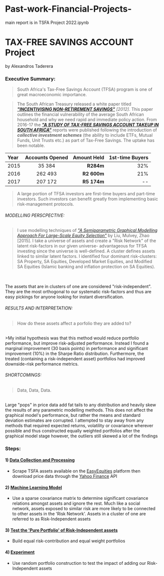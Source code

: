 # Past-work-Financial-Projects-

main report is in TSFA Project 2022.ipynb

# TAX-FREE SAVINGS ACCOUNT Project

by Alexandros Taderera

### Executive Summary:
> South Africa's Tax-Free Savings Account (TFSA) program is one of great macroeconomic importance. 

> The South African Treasury released a white paper titled [***"INCENTIVISING NON-RETIREMENT SAVINGS"***](http://www.treasury.gov.za/comm_media/press/2012/Incentivising%20non-retirement%20savings.pdf) *[2012]*. This paper outlines the financial vulnerability of the average South African household and why we need rapid and immediate policy action.
> From 2016-17 the [***"A STUDY OF TAX-FREE SAVINGS ACCOUNT TAKEUP IN SOUTH AFRICA"***](https://www.intellidex.co.za/wp-content/uploads/2017/07/TFSA-Survey-Report-2017-Live-Version-FINAL.pdf) reports were published following the introduction of ***collective investment schemes*** (the ability to include ETFs, Mutual Funds, Unit Trusts etc.) as part of Tax-Free Savings. The uptake has been notable.


|Year |Accounts Opened|Amount Held |1st-time Buyers|
|:-----|:----:|----:|----:|
|2015 |35 384 |**R284m** |32%|
|2016 |262 493 |**R2 600m** | 21% |
|2017 |207 172|**R5 174m**| --|

> A large portion of TFSA investors are first-time buyers and part-time investors. Such investors can benefit greatly from implementing basic risk-management protocols.


###### MODELLING PERSCPECTIVE: 
>  I use modelling techniques of [*"A Semiparametric Graphical Modelling Approach For Large-Scale Equity Selection"*](https://doi.org/10.1080/14697688.2015.1101149) by Liu, Mulvey, Zhao [2015]. I take a universe of assets and create a "Risk Network" of the latent risk-factors in our given universe- advantageous for TFSA investing since the universe is well-defined. A cluster defines assets linked to similar latent factors. I identified four dominant risk-clusters: SA Property, SA Equities, Developed Market Equities, and Modified SA Equities (Islamic banking and inflation protection on SA Equities). 
<br /> 
<br /> 
The assets that are in clusters of one are considered "risk-independent". They are the most orthogonal to our systematic risk-factors and thus are easy pickings for anyone looking for instant diversification.
<br /> 


###### RESULTS AND INTERPRETATION: 
>How do these assets affect a porfolio they are added to?
<br /> 
>My initial hypothesis was that this method would reduce portfolio performance, but improve risk-adjusted performance. Instead I found a marginal improvement (30 basis points) in performance and significant improvement (10%) in the Sharpe Ratio distribution. Furthermore, the treated (containing a risk-independent asset) portfolios had improved downside-risk performance metrics.
<br /> 

###### SHORTCOMINGS:
>Data, Data, Data. 
<br /> 
Large "pops" in price data add fat tails to any distribution and heavily skew the results of any parametric modelling methods. This does not affect the graphical model's performance, but rather the means and standard deviation estimates are corrupted. I attempted to stay away from any methods that required expected returns, volatility or covariance wherever possible and thus constructed equally weighted portfolios after the graphical model stage however, the outliers still skewed a lot of the findings


### Steps:
#### 1)  [Data Collection and Processing](#0)
- Scrape TSFA assets available on the [EasyEquities](https://etfs.easyequities.co.za/finder) platform then download price data through the [Yahoo Finance](https://finance.yahoo.com) API

#### 2) [Machine Learning Model](#1)
- Use a sparse covariance matrix to determine significant covariance relations amongst assets and ignore the rest. Much like a social network, assets exposed to similar risk are more likely to be connected to other assets in the 'Risk Network'. Assets in a cluster of one are referred to as Risk-Independent assets

#### 3)  [Test the 'Pure Portfolio' of Risk-Independent assets](#2)
- Build equal risk-contribution and equal weight portfolios

#### 4) [Experiment](#3)
- Use random portfolio construction to test the impact of adding our Risk-Independent assets
